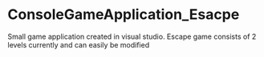 # ConsoleGameApplication_Esacpe
Small game application created in visual studio. Escape game consists of 2 levels currently and can easily be modified
